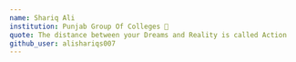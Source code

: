 ```yaml
---
name: Shariq Ali
institution: Punjab Group Of Colleges 🚩
quote: The distance between your Dreams and Reality is called Action
github_user: alishariqs007
---
```

